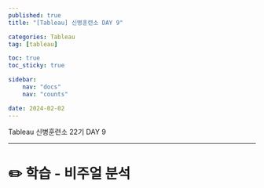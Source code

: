 ```yaml
---
published: true
title: "[Tableau] 신병훈련소 DAY 9"

categories: Tableau
tag: [tableau]

toc: true
toc_sticky: true

sidebar:
    nav: "docs"
    nav: "counts"

date: 2024-02-02
---
```

Tableau 신병훈련소 22기 DAY 9

----

# ✏️ 학습 - 비주얼 분석